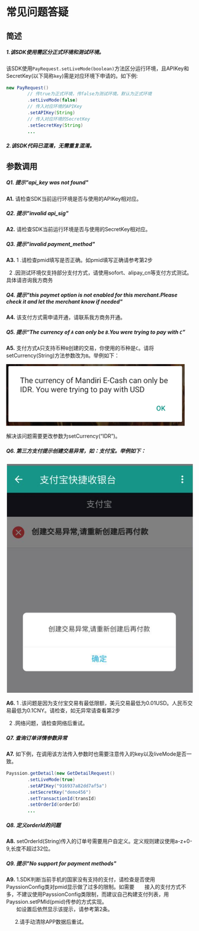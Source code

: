 # 常见问题答疑
## 简述
##### 1.该SDK使用需区分正式环境和测试环境。

该SDK使用`PayRequest.setLiveMode(boolean)`方法区分运行环境，且APIKey和SecretKey(以下简称`key`)需是对应环境下申请的。如下例:
```java
new PayRequest()
        // 传true为正式环境，传false为测试环境。默认为正式环境
        .setLiveMode(false)
        // 传入对应环境的APIKey
        .setAPIKey(String)
        // 传入对应环境的SecretKey
        .setSecretKey(String)
        ...
```
##### 2.该SDK代码已混淆，无需重复混淆。

## 参数调用   
##### Q1. 提示"api_key was not found"

**A1.** 请检查SDK当前运行环境是否与使用的APIKey相对应。

##### Q2. 提示"invalid api_sig"

**A2.** 请检查SDK当前运行环境是否与使用的SecretKey相对应。

##### Q3. 提示"invalid payment_method"

**A3.** 1 .请检查pmid填写是否正确。如pmid填写正确请参考第2步

        2 .因测试环境仅支持部分支付方式，请使用sofort、alipay_cn等支付方式测试。具体请咨询我方商务
    
##### Q4. 提示"this paymet option is not enabled for this merchant.Please check it and let the merchant know if needed"

**A4.** 该支付方式需申请开通，请联系我方商务开通。

##### Q5. 提示“The currency of `A` can only be `B`.You were trying to pay with `C`”

**A5.** 支付方式`A`只支持币种`B`创建的交易，你使用的币种是`C`。请将setCurrency(String)方法参数改为`B`。举例如下：

 ![alt text](/img/_currency.png "currency")

 解决该问题需要更改参数为setCurrency(“IDR”)。

##### Q6. 第三方支付提示创建交易异常，如：支付宝。举例如下：

![alt text](/img/_alipay.png "currency")

**A6.** 1 .该问题是因为支付宝交易有最低限额，美元交易最低为0.01USD。人民币交易最低为0.1CNY。请检查，如无异常请查看第2步

        2 .网络问题，请检查网络后重试。
    
##### Q7. 查询订单详情参数异常

**A7.** 如下例，在调用该方法传入参数时也需要注意传入的key以及liveMode是否一致。
```java
Payssion.getDetail(new GetDetailRequest()
        .setLiveMode(true)
        .setAPIKey("916937a82dd7af5a")
        .setSecretKey("demo456")
        .setTransactionId(transId)
        .setOrderId(orderId)
        ...
```

##### Q8. 定义orderId的问题

**A8.** setOrderId(String)传入的订单号需要用户自定义。定义规则建议使用a-z+0-9,长度不超过32位。

##### Q9. 提示"No support for payment methods"

**A9.** 1.SDK判断当前手机的国家没有支持的支付，请检查是否使用PayssionConfig类对pmid显示做了过多的限制。如需要
        接入的支付方式不多，不建议使用PayssionConfig类限制，而建议自己构建支付列表，用Payssion.setPMId(pmid)传参的方式实现。  
        如设置后依然显示该提示，请参考第2条。
        
        2.请手动清除APP数据后重试。
